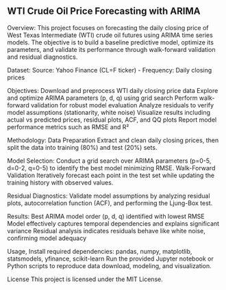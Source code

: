 WTI Crude Oil Price Forecasting with ARIMA
---
Overview:
This project focuses on forecasting the daily closing price of West Texas Intermediate (WTI) crude oil futures using ARIMA time series models. The objective is to build a baseline predictive model, optimize its parameters, and validate its performance through walk-forward validation and residual diagnostics.

Dataset:
Source: Yahoo Finance (CL=F ticker) - Frequency: Daily closing prices

Objectives:
Download and preprocess WTI daily closing price data
Explore and optimize ARIMA parameters (p, d, q) using grid search
Perform walk-forward validation for robust model evaluation
Analyze residuals to verify model assumptions (stationarity, white noise)
Visualize results including actual vs predicted prices, residual plots, ACF, and QQ plots
Report model performance metrics such as RMSE and R²

Methodology:
Data Preparation
Extract and clean daily closing prices, then split the data into training (80%) and test (20%) sets.

Model Selection:
Conduct a grid search over ARIMA parameters (p=0-5, d=0-2, q=0-5) to identify the best model minimizing RMSE.
Walk-Forward Validation
Iteratively forecast each point in the test set while updating the training history with observed values.

Residual Diagnostics:
Validate model assumptions by analyzing residual plots, autocorrelation function (ACF), and performing the Ljung-Box test.

Results:
Best ARIMA model order (p, d, q) identified with lowest RMSE
Model effectively captures temporal dependencies and explains significant variance
Residual analysis indicates residuals behave like white noise, confirming model adequacy

Usage, Install required dependencies:
pandas, numpy, matplotlib, statsmodels, yfinance, scikit-learn
Run the provided Jupyter notebook or Python scripts to reproduce data download, modeling, and visualization.

License
This project is licensed under the MIT License.
